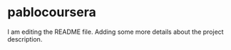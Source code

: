 # pablocoursera
I am editing the README file. Adding some more details about the project description.
